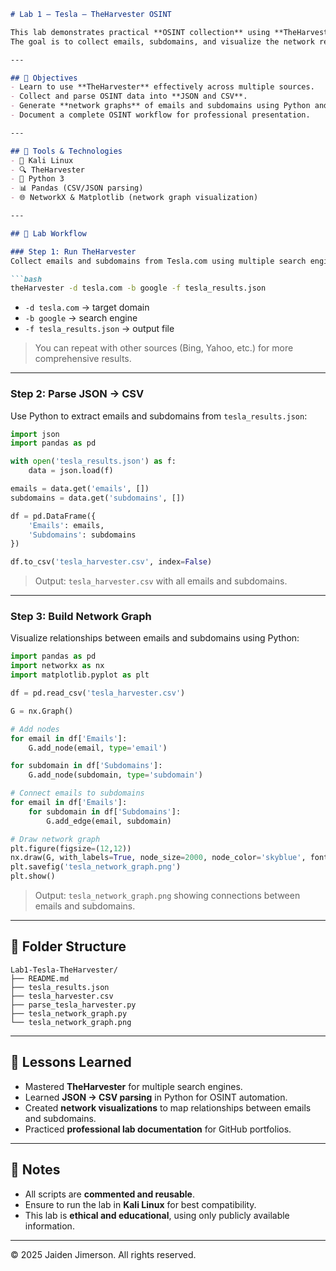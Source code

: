 

````markdown
# Lab 1 – Tesla – TheHarvester OSINT

This lab demonstrates practical **OSINT collection** using **TheHarvester** on Tesla.com.  
The goal is to collect emails, subdomains, and visualize the network relationships of publicly available assets.

---

## 🎯 Objectives
- Learn to use **TheHarvester** effectively across multiple sources.  
- Collect and parse OSINT data into **JSON and CSV**.  
- Generate **network graphs** of emails and subdomains using Python and NetworkX.  
- Document a complete OSINT workflow for professional presentation.

---

## 🧰 Tools & Technologies
- 🐧 Kali Linux  
- 🔍 TheHarvester  
- 📜 Python 3  
- 📊 Pandas (CSV/JSON parsing)  
- 🌐 NetworkX & Matplotlib (network graph visualization)  

---

## 📝 Lab Workflow

### Step 1: Run TheHarvester
Collect emails and subdomains from Tesla.com using multiple search engines:

```bash
theHarvester -d tesla.com -b google -f tesla_results.json
````

* `-d tesla.com` → target domain
* `-b google` → search engine
* `-f tesla_results.json` → output file

> You can repeat with other sources (Bing, Yahoo, etc.) for more comprehensive results.

---

### Step 2: Parse JSON → CSV

Use Python to extract emails and subdomains from `tesla_results.json`:

```python
import json
import pandas as pd

with open('tesla_results.json') as f:
    data = json.load(f)

emails = data.get('emails', [])
subdomains = data.get('subdomains', [])

df = pd.DataFrame({
    'Emails': emails,
    'Subdomains': subdomains
})

df.to_csv('tesla_harvester.csv', index=False)
```

> Output: `tesla_harvester.csv` with all emails and subdomains.

---

### Step 3: Build Network Graph

Visualize relationships between emails and subdomains using Python:

```python
import pandas as pd
import networkx as nx
import matplotlib.pyplot as plt

df = pd.read_csv('tesla_harvester.csv')

G = nx.Graph()

# Add nodes
for email in df['Emails']:
    G.add_node(email, type='email')

for subdomain in df['Subdomains']:
    G.add_node(subdomain, type='subdomain')

# Connect emails to subdomains
for email in df['Emails']:
    for subdomain in df['Subdomains']:
        G.add_edge(email, subdomain)

# Draw network graph
plt.figure(figsize=(12,12))
nx.draw(G, with_labels=True, node_size=2000, node_color='skyblue', font_size=10)
plt.savefig('tesla_network_graph.png')
plt.show()
```

> Output: `tesla_network_graph.png` showing connections between emails and subdomains.

---

## 📂 Folder Structure

```
Lab1-Tesla-TheHarvester/
├── README.md
├── tesla_results.json
├── tesla_harvester.csv
├── parse_tesla_harvester.py
├── tesla_network_graph.py
└── tesla_network_graph.png
```

---

## 🧠 Lessons Learned

* Mastered **TheHarvester** for multiple search engines.
* Learned **JSON → CSV parsing** in Python for OSINT automation.
* Created **network visualizations** to map relationships between emails and subdomains.
* Practiced **professional lab documentation** for GitHub portfolios.

---

## 📌 Notes

* All scripts are **commented and reusable**.
* Ensure to run the lab in **Kali Linux** for best compatibility.
* This lab is **ethical and educational**, using only publicly available information.

---

© 2025 Jaiden Jimerson. All rights reserved.





